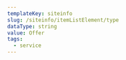 ```yaml
---
templateKey: siteinfo
slug: /siteinfo/itemListElement/type
dataType: string
value: Offer
tags:
  - service
---
```

